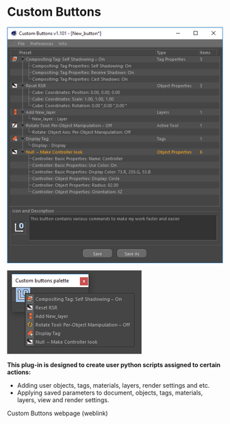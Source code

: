 # Custom Buttons

![Custom Buttons plug-in main window](../.gitbook/assets/1043.png)

![Button in action](../.gitbook/assets/1044.png)

**This plug-in is designed to create user python scripts assigned to certain actions:**

* Adding user objects, tags, materials, layers, render settings and etc.
* Applying saved parameters  to document, objects, tags, materials, layers, view and render settings.

Custom Buttons webpage \(weblink\)

